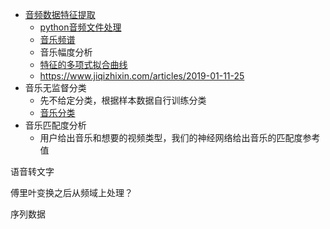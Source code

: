 - [音频数据特征提取](https://juejin.im/post/5d6a815fe51d4561a54b69f7)
  - [python音频文件处理](https://blog.csdn.net/u010070526/article/details/85218613)
  - [音乐频谱](https://www.cnblogs.com/xingshansi/p/6799994.html)
  - 音乐幅度分析
  - [特征的多项式拟合曲线](https://blog.csdn.net/changdejie/article/details/83089933)
  - https://www.jiqizhixin.com/articles/2019-01-11-25
- 音乐无监督分类
  - 先不给定分类，根据样本数据自行训练分类
  - [音乐分类](http://www.cehuan.com/2389.html)
- 音乐匹配度分析
  - 用户给出音乐和想要的视频类型，我们的神经网络给出音乐的匹配度参考值



语音转文字

傅里叶变换之后从频域上处理？

序列数据